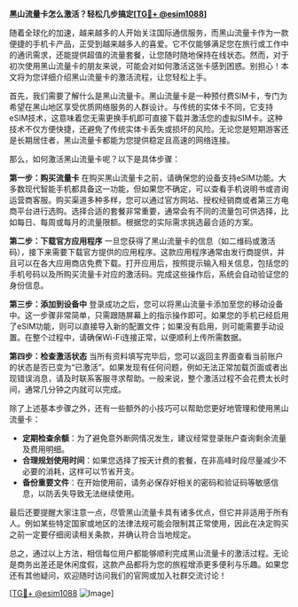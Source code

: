 **黑山流量卡怎么激活？轻松几步搞定[[TG💪+ @esim1088](https://t.me/s/esim1088)]**

随着全球化的加速，越来越多的人开始关注国际通信服务，而黑山流量卡作为一款便捷的手机卡产品，正受到越来越多人的喜爱。它不仅能够满足您在旅行或工作中的通讯需求，还能提供超值的流量套餐，让您随时随地保持在线状态。然而，对于初次使用黑山流量卡的朋友来说，可能会对如何激活这张卡感到困惑。别担心！本文将为您详细介绍黑山流量卡的激活流程，让您轻松上手。

首先，我们需要了解什么是黑山流量卡。黑山流量卡是一种预付费SIM卡，专门为希望在黑山地区享受优质网络服务的人群设计。与传统的实体卡不同，它支持eSIM技术，这意味着您无需更换手机即可直接下载并激活您的虚拟SIM卡。这种技术不仅方便快捷，还避免了传统实体卡丢失或损坏的风险。无论您是短期游客还是长期居住者，黑山流量卡都能为您提供稳定且高速的网络连接。

那么，如何激活黑山流量卡呢？以下是具体步骤：

**第一步：购买流量卡**
在购买黑山流量卡之前，请确保您的设备支持eSIM功能。大多数现代智能手机都具备这一功能，但如果您不确定，可以查看手机说明书或咨询运营商客服。购买渠道多种多样，您可以通过官方网站、授权经销商或者第三方电商平台进行选购。选择合适的套餐非常重要，通常会有不同的流量包可供选择，比如每日、每周或每月的流量限额。根据您的实际需求挑选最合适的方案。

**第二步：下载官方应用程序**
一旦您获得了黑山流量卡的信息（如二维码或激活码），接下来需要下载官方提供的应用程序。这款应用程序通常由发行商提供，并且可以在各大应用商店免费下载。打开应用后，按照提示输入相关信息，包括您的手机号码以及所购买流量卡对应的激活码。完成这些操作后，系统会自动验证您的身份信息。

**第三步：添加到设备中**
登录成功之后，您可以将黑山流量卡添加至您的移动设备中。这一步骤非常简单，只需跟随屏幕上的指示操作即可。如果您的手机已经启用了eSIM功能，则可以直接导入新的配置文件；如果没有启用，则可能需要手动设置。在整个过程中，请确保Wi-Fi连接正常，以便顺利上传所需数据。

**第四步：检查激活状态**
当所有资料填写完毕后，您可以返回主界面查看当前账户的状态是否已变为“已激活”。如果发现有任何问题，例如无法正常加载页面或者出现错误消息，请及时联系客服寻求帮助。一般来说，整个激活过程不会花费太长时间，通常几分钟之内就可以完成。

除了上述基本步骤之外，还有一些额外的小技巧可以帮助您更好地管理和使用黑山流量卡：

- **定期检查余额**：为了避免意外断网情况发生，建议经常登录账户查询剩余流量及费用明细。
- **合理规划使用时间**：如果您选择了按天计费的套餐，在非高峰时段尽量减少不必要的消耗，这样可以节省开支。
- **备份重要文件**：在开始使用前，请务必保存好相关的密码和验证码等敏感信息，以防丢失导致无法继续使用。

最后还要提醒大家注意一点，尽管黑山流量卡具有诸多优点，但它并非适用于所有人。例如某些特定国家或地区的法律法规可能会限制其正常使用，因此在决定购买之前一定要仔细阅读相关条款，并确认符合当地规定。

总之，通过以上方法，相信每位用户都能够顺利完成黑山流量卡的激活过程。无论是商务出差还是休闲度假，这款产品都将为您的旅程增添更多便利与乐趣。如果您还有其他疑问，欢迎随时访问我们的官网或加入社群交流讨论！

[[TG💪+ @esim1088](https://t.me/s/esim1088) ![Image](https://i.postimg.cc/4NQfJmqS/Snipaste-2025-05-13-00-14-12.png)]